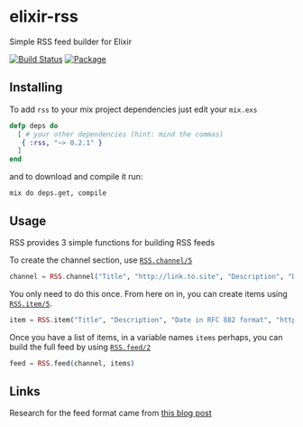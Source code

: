 elixir-rss
==========

Simple RSS feed builder for Elixir

[![Build Status](https://travis-ci.org/BennyHallett/elixir-rss.svg?branch=master)](https://travis-ci.org/BennyHallett/elixir-rss)
[![Package](http://img.shields.io/hexpm/v/rss.svg)](https://hex.pm/packages/rss)

## Installing

To add `rss` to your mix project dependencies just edit your `mix.exs`

```elixir
defp deps do
  [ # your other dependencies (hint: mind the commas)
   { :rss, "~> 0.2.1" }
  ]
end
```

and to download and compile it run:

```shell
mix do deps.get, compile
```

## Usage

RSS provides 3 simple functions for building RSS feeds

To create the channel section, use [`RSS.channel/5`](https://github.com/BennyHallett/elixir-rss/blob/master/lib/rss.ex#L25-L33)

```elixir
channel = RSS.channel("Title", "http://link.to.site", "Description", "Date in RFC 882 format", "lang (en-us)")
```

You only need to do this once. From here on in, you can create items using [`RSS.item/5`](https://github.com/BennyHallett/elixir-rss/blob/master/lib/rss.ex#L13-L23).

```elixir
item = RSS.item("Title", "Description", "Date in RFC 882 format", "http://link.to.site/post", "guid-1234-aa"
```

Once you have a list of items, in a variable names `items` perhaps, you can build the full feed by using [`RSS.feed/2`](https://github.com/BennyHallett/elixir-rss/blob/master/lib/rss.ex#L3-L11)

```elixir
feed = RSS.feed(channel, items)
```

## Links

Research for the feed format came from [this blog post](http://www.petefreitag.com/item/465.cfm)
